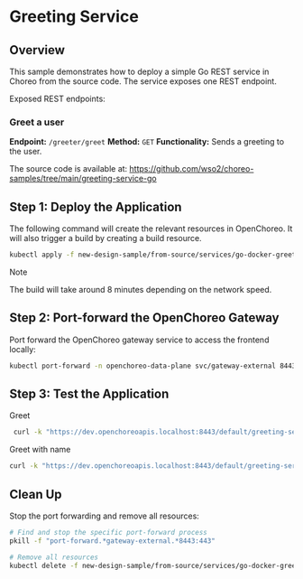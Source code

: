 # Greeting Service

## Overview

This sample demonstrates how to deploy a simple Go REST service in Choreo from the source code.
The service exposes one REST endpoint.

Exposed REST endpoints:

### Greet a user

**Endpoint:** `/greeter/greet`
**Method:** `GET`
**Functionality:** Sends a greeting to the user.

The source code is available at:
https://github.com/wso2/choreo-samples/tree/main/greeting-service-go

## Step 1: Deploy the Application

The following command will create the relevant resources in OpenChoreo. It will also trigger a build by creating a build resource.

```bash
kubectl apply -f new-design-sample/from-source/services/go-docker-greeter/greeter-service.yaml
```

> [!NOTE]
> The build will take around 8 minutes depending on the network speed.

## Step 2: Port-forward the OpenChoreo Gateway

Port forward the OpenChoreo gateway service to access the frontend locally:

```bash
kubectl port-forward -n openchoreo-data-plane svc/gateway-external 8443:443 &
```

## Step 3: Test the Application

   Greet
   ```bash
    curl -k "https://dev.openchoreoapis.localhost:8443/default/greeting-service/greeter/greet"
   ```

   Greet with name
   ```bash
   curl -k "https://dev.openchoreoapis.localhost:8443/default/greeting-service/greeter/greet?name=Alice"
   ```

## Clean Up

Stop the port forwarding and remove all resources:

```bash
# Find and stop the specific port-forward process
pkill -f "port-forward.*gateway-external.*8443:443"

# Remove all resources
kubectl delete -f new-design-sample/from-source/services/go-docker-greeter/greeter-service.yaml
```

